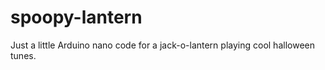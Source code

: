 # spoopy-lantern
Just a little Arduino nano code for a jack-o-lantern playing cool halloween tunes.
